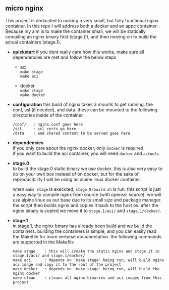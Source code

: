 micro nginx
-----------

This project is dedicated to making a very small, but fully functional nginx container.
In this repo I will address both a docker and an appc container. Because my aim is to make the
container small, we will be statically compiling an nginx binary first (stage.0), and then moving
on to build the actual containers (stage.1).

- **quickstart**
  if you dont really care how this works, make sure all dependencies are met and follow the below steps
  - aci  
    `make stage`  
    `make aci`

  - docker  
    `make stage`  
    `make docker`

- **configuration**
  this build of nginx takes 3 mounts to get running. the conf, ssl (if needed), and data.
  these can be mounted to the following directories inside of the container.
  ```
  /conf/   : nginx.conf goes here
  /ssl     : ssl certs go here
  /data    : and shared content to be served goes here
  ```

- **dependencies**  
  if you only care about the nginx docker, only `docker` is required  
  if you want to build the aci container, you will need `docker` and `actools`

- **stage.0**  
  to build the stage.0 static binary we use docker. this is also very easy to do on your own box
  instead of on docker, but for the sake of reproducibility I will be using an alpine linux docker container.

  when `make stage` is executed, `stage.0/build.sh` is run. this script is just a easy way to compile
  nginx from source (with openssl source). we will use alpine linux as our base due to its small size and
  package manager. the script then builds nginx and copies it back to the host os. after the nginx binary is
  copied we move it to `stage.1/aci/` and `stage.1/docker/`.

- **stage.1**  
  in stage.1, the nginx binary has already been build and we build the containers. building the containers is
  simple, and you can easily read the Makefile for more verbose documentation. the following commands
  are supported in the Makefile

  ```
  make stage    : this will create the static nginx and stage it in stage.1/aci/ and stage.1/docker/
  make aci      : depends on 'make stage' being run, will build nginx aci image and copy it to the root of the project
  make docker   : depends on 'make stage' being run, will build the nginx docker
  make clean    : cleans all nginx binaries and aci images from this project
  ```
